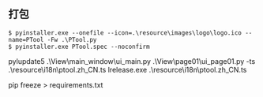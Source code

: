 
## 打包

```
$ pyinstaller.exe --onefile --icon=.\resource\images\logo\logo.ico --name=PTool -Fw .\PTool.py
$ pyinstaller.exe PTool.spec --noconfirm
```

pylupdate5 .\View\main_window\ui_main.py .\View\page01\ui_page01.py -ts .\resource\i18n\ptool.zh_CN.ts
lrelease.exe .\resource\i18n\ptool.zh_CN.ts

pip freeze > requirements.txt
